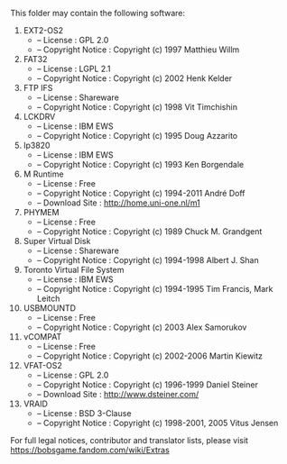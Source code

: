 ﻿This folder may contain the following software:

1. EXT2-OS2
   - – License : GPL 2.0
   - – Copyright Notice : Copyright (c) 1997 Matthieu Willm
2. FAT32
   - – License : LGPL 2.1
   - – Copyright Notice : Copyright (c) 2002 Henk Kelder
3. FTP IFS
   - – License : Shareware
   - – Copyright Notice : Copyright (c) 1998 Vit Timchishin
4. LCKDRV
   - – License : IBM EWS
   - – Copyright Notice : Copyright (c) 1995 Doug Azzarito
5. lp3820
   - – License : IBM EWS
   - – Copyright Notice : Copyright (c) 1993 Ken Borgendale
6. M Runtime
   - – License : Free
   - – Copyright Notice : Copyright (c) 1994-2011 André Doff
   - – Download Site : http://home.uni-one.nl/m1
7. PHYMEM
   - – License : Free
   - – Copyright Notice : Copyright (c) 1989 Chuck M. Grandgent
8. Super Virtual Disk
   - – License : Shareware
   - – Copyright Notice : Copyright (c) 1994-1998 Albert J. Shan
9. Toronto Virtual File System
   - – License : IBM EWS
   - – Copyright Notice : Copyright (c) 1994-1995 Tim Francis, Mark Leitch
10. USBMOUNTD
    - – License : Free
    - – Copyright Notice : Copyright (c) 2003 Alex Samorukov
11. vCOMPAT
    - – License : Free
    - – Copyright Notice : Copyright (c) 2002-2006 Martin Kiewitz
12. VFAT-OS2
    - – License : GPL 2.0
    - – Copyright Notice : Copyright (c) 1996-1999 Daniel Steiner
    - – Download Site : http://www.dsteiner.com/
13. VRAID
    - – License : BSD 3-Clause
    - – Copyright Notice : Copyright (c) 1998-2001, 2005 Vitus Jensen

For full legal notices, contributor and translator lists, please visit https://bobsgame.fandom.com/wiki/Extras